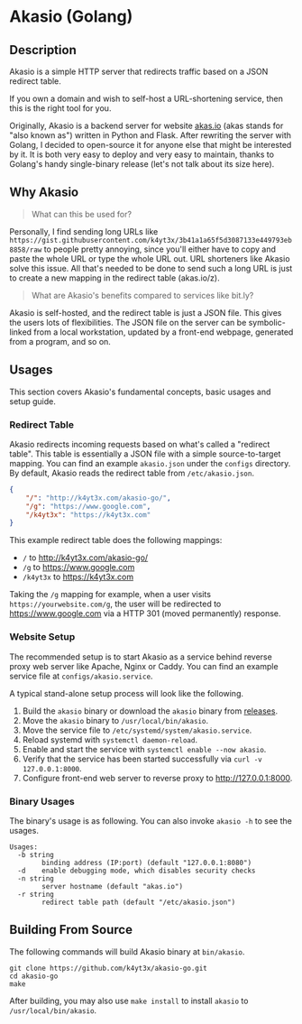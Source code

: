 # Akasio (Golang)

## Description

Akasio is a simple HTTP server that redirects traffic based on a JSON redirect table.

If you own a domain and wish to self-host a URL-shortening service, then this is the right tool for you.

Originally, Akasio is a backend server for website [akas.io](akas.io) (akas stands for "also known as") written in Python and Flask. After rewriting the server with Golang, I decided to open-source it for anyone else that might be interested by it. It is both very easy to deploy and very easy to maintain, thanks to Golang's handy single-binary release (let's not talk about its size here).

## Why Akasio

> What can this be used for?

Personally, I find sending long URLs like `https://gist.githubusercontent.com/k4yt3x/3b41a1a65f5d3087133e449793eb8858/raw` to people pretty annoying, since you'll either have to copy and paste the whole URL or type the whole URL out. URL shorteners like Akasio solve this issue. All that's needed to be done to send such a long URL is just to create a new mapping in the redirect table (akas.io/z).

> What are Akasio's benefits compared to services like bit.ly?

Akasio is self-hosted, and the redirect table is just a JSON file. This gives the users lots of flexibilities. The JSON file on the server can be symbolic-linked from a local workstation, updated by a front-end webpage, generated from a program, and so on.

## Usages

This section covers Akasio's fundamental concepts, basic usages and setup guide.

### Redirect Table

Akasio redirects incoming requests based on what's called a "redirect table". This table is essentially a JSON file with a simple source-to-target mapping. You can find an example `akasio.json` under the `configs` directory. By default, Akasio reads the redirect table from `/etc/akasio.json`.

```json
{
    "/": "http://k4yt3x.com/akasio-go/",
    "/g": "https://www.google.com",
    "/k4yt3x": "https://k4yt3x.com"
}
```

This example redirect table does the following mappings:

- `/` to http://k4yt3x.com/akasio-go/
- `/g` to https://www.google.com
- `/k4yt3x` to https://k4yt3x.com

Taking the `/g` mapping for example, when a user visits `https://yourwebsite.com/g`, the user will be redirected to https://www.google.com via a HTTP 301 (moved permanently) response.

### Website Setup

The recommended setup is to start Akasio as a service behind reverse proxy web server like Apache, Nginx or Caddy. You can find an example service file at `configs/akasio.service`.

A typical stand-alone setup process will look like the following.

1. Build the `akasio` binary or download the `akasio` binary from [releases](https://github.com/k4yt3x/akasio-go/releases).
1. Move the `akasio` binary to `/usr/local/bin/akasio`.
1. Move the service file to `/etc/systemd/system/akasio.service`.
1. Reload systemd with `systemctl daemon-reload`.
1. Enable and start the service with `systemctl enable --now akasio`.
1. Verify that the service has been started successfully via `curl -v 127.0.0.1:8000`.
1. Configure front-end web server to reverse proxy to http://127.0.0.1:8000.

### Binary Usages

The binary's usage is as following. You can also invoke `akasio -h` to see the usages.

```console
Usages:
  -b string
        binding address (IP:port) (default "127.0.0.1:8080")
  -d    enable debugging mode, which disables security checks
  -n string
        server hostname (default "akas.io")
  -r string
        redirect table path (default "/etc/akasio.json")
```

## Building From Source

The following commands will build Akasio binary at `bin/akasio`.

```shell
git clone https://github.com/k4yt3x/akasio-go.git
cd akasio-go
make
```

After building, you may also use `make install` to install `akasio` to `/usr/local/bin/akasio`.
